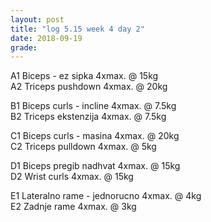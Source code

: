 ```yaml
---
layout: post
title: "log 5.15 week 4 day 2"
date: 2018-09-19
grade:
---
```


A1 Biceps - ez sipka 4xmax. @ 15kg  
A2 Triceps pushdown 4xmax. @ 20kg     

B1 Biceps curls - incline 4xmax. @ 7.5kg     
B2 Triceps ekstenzija 4xmax. @ 7.5kg         

C1 Biceps curls - masina 4xmax. @ 20kg  
C2 Triceps pulldown 4xmax. @ 5kg  

D1 Biceps pregib nadhvat 4xmax. @ 15kg  
D2 Wrist curls 4xmax. @ 15kg  

E1 Lateralno rame - jednorucno 4xmax. @ 4kg  
E2 Zadnje rame 4xmax. @ 3kg  
